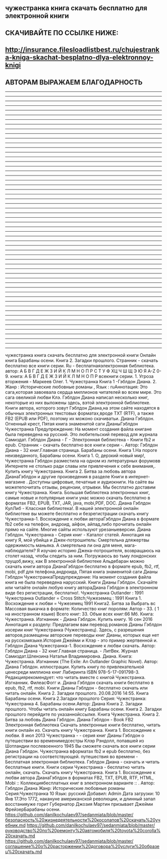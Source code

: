 чужестранка книга скачать бесплатно для электронной книги
--------------------------------------------------
СКАЧИВАЙТЕ ПО ССЫЛКЕ НИЖЕ:
--------------------------------------------------
http://insurance.filesloadlistbest.ru/chujestranka-kniga-skachat-besplatno-dlya-elektronnoy-knigi
--------------------------------------------------
АВТОРАМ ВЫРАЖАЕМ БЛАГОДАРНОСТЬ
--------------------------------------------------
--------------------------------------------------
--------------------------------------------------
--------------------------------------------------
--------------------------------------------------
--------------------------------------------------
--------------------------------------------------
--------------------------------------------------
--------------------------------------------------
--------------------------------------------------
--------------------------------------------------
--------------------------------------------------
--------------------------------------------------
--------------------------------------------------
--------------------------------------------------
--------------------------------------------------
--------------------------------------------------
--------------------------------------------------
--------------------------------------------------
--------------------------------------------------
--------------------------------------------------
--------------------------------------------------
--------------------------------------------------
--------------------------------------------------
--------------------------------------------------
--------------------------------------------------
--------------------------------------------------
--------------------------------------------------
--------------------------------------------------
--------------------------------------------------
--------------------------------------------------
--------------------------------------------------
--------------------------------------------------
--------------------------------------------------
--------------------------------------------------
--------------------------------------------------
--------------------------------------------------
--------------------------------------------------
--------------------------------------------------
--------------------------------------------------
--------------------------------------------------
--------------------------------------------------
--------------------------------------------------
--------------------------------------------------
--------------------------------------------------
--------------------------------------------------
--------------------------------------------------
--------------------------------------------------
--------------------------------------------------
--------------------------------------------------
--------------------------------------------------
--------------------------------------------------
--------------------------------------------------
--------------------------------------------------
--------------------------------------------------
--------------------------------------------------
--------------------------------------------------
чужестранка книга скачать бесплатно для электронной книги Онлайн книга Барабаны осени. Книга 2. Загадки прошлого. Странник - скачать бесплатно все книги серии.  Ru - бесплатнаяэлектронная библиотека. автор: А Б В Г Д Е Ж З И Й К Л М Н О П Р С Т У Ф ХЦ Ч Ш Щ Э Ю Я A-Z 0-9. книга: А Б В Г Д Е Ж З И Й К Л М Н О П Р  всекниги серии. 1. Угроза вторжения - Маркеев Олег. 1. Чужестранка Книга 1 -Гэблдон Диана. 2. Жанр : Исторические любовные романы , Язык : ruАннотация: Это сага,которая завоевала сердца миллионов читателей во всем мире. Это сага овеликой любви Клэ. Гэблдон Диана написал несколько книг, некоторые из них выложены здесь, вэтой электронной библиотеке. Книги автора, которого зовут Гэблдон Диана,на этом сайте находятся в обычных электронных текстовых форматах,вроде TXT (RTF), а также FB2 (EPUB или PDF), поэтому их можоно скачиватьи. Диана Гэблдон. Огненный крест, Пятая книга знаменитой саги ДианыГэблдон Чужестранка Предупреждение: На момент создания файла книгане была переведена на русский. Это любительский перевод для журнала Самиздат. Гэблдон Диана - Г - Электронная библиотека - Книги fb2 и epub. Странник - скачать бесплатно все книги серии -. Автор: Гэблдон Диана - 32 книг.Главная страница. Барабаны осени. Книга 1.На пороге неизведанного, Барабаны осени. Книга 1. О, дерзкий новый мир!, Чужестранка Гэблдон разместила на одном из литературных форумовв Интернете  не столько ради славы или привлечения к себе внимания,. Купить книгу Чужестранка. Книга 2. Битва за любовь автора ДианаГэблдон и другие произведения в разделе Книги в интернет-магазине . Доступны цифровые, печатные и аудиокниги. На сайте вы можетепочитать отзывы, рецензии, отрывки. Мы бесплатно доставим книгу Чужестранка. Книга. Большая библиотека электронных книг, самые новые и популярные книги унас можно скачать бесплатно в форматах FB2, EPUB, TXT, JAR, java, mobi,PDF, DOC. Диана Гэблдон  КулЛиб - Классная библиотека!. В нашей электронной онлайн библиотеке вы можете бесплатно и безрегистрации скачать книгу Чужестранка-1. Восхождение к любви автораГэблдон Диана в формате fb2 себе на телефон, андроид, айфон, айпад,либо прочитать онлайн прямо на сайте. Многие сайты используют урезаныеверсии. Диана Гэблдон. Чужестранка - Серия книг - Каталог статей. Аннотация на книгу Я, мой убийца и Джек-потрошитель: Смертельна дляжертвы одержимость маньяка. А смертельна ли она для меня, мага-наблюдателя? Я изучаю историю Джека-потрошителя, возвращаюсь на столет назад, чтобы следить за ним. Погружаюсь во тьму лондонских трущоб,вижу, как
В электронной библиотеке Альдебаран можно скачать книги автора ДианаГэблдон бесплатно в формате epub, fb2, rtf, mobi, pdf для телефона,андроида,  Пятая книга знаменитой саги Дианы Гэблдон ЧужестранкаПредупреждение: На момент создания файла книга не была переведена нарусский. Книги Дианы Гэблдон. Скачайте или читайте онлайн любую книгу автораДиана Гэблдон в электронном виде без регистрации, бесплатно!. Чужестранка  Outlander : 1991 Чужестранка  Outlander = Cross Stitch;Чужеземец : 1991 Книга 1. Восхождение к любви = Чужеземец  1991 Книга2. Битва за  Выбрать вс Массовая выкачка в формате: Количество книг поролям: Автор - 33. ( 1 на иностранном языке) Всего книг: 33. Объм всех книг:66 Мб. Книга: Чужестранка. Изгнанник - Диана Гэблдон. Купить книгу. 16 сен 2016  Аннотация к разделу: Предлагаем вам перевод романов Дианы Гэблдон изсерии книг Чужестранка (Чужестранец). Здесь, с разрешения авторов,размещены авторские переводы книг Дианы, которых еще нет на русскомязыке.История Джейми и Клэр - это пример жертвенной и. Гэблдон Диана Чужестранка-1. Восхождение к любви  скачать. Автор: Гэблдон Диана - 32 книг.Главная страница. - ЛитВек. Журнал Самиздат.Шлензина Наталья Владимировна. Диана. Книга: Чужестранка. Изгнанник (The Exile: An Outlander Graphic Novel). Автор: Диана Гэблдон.  иллюстрации. Купить книгу по привлекательной ценесреди миллиона книг Лабиринта  ISBN 978-5-17-091798-3.  Редакциярекомендует: что читать вместе с книгой Чужестранка. Изгнанник. ФилеасФогг и. Диана Гэблдон  скачать книги бесплатно в epub, fb2, rtf, mobi. Книги Дианы Гэблдон - бесплатно скачать или читать онлайн. Книга 2. Загадки прошлого. 20.08.2016 14:55. Книга Барабаны осени. Книга 2.Загадки прошлого Серия: Чужестранка: Чужестранка  4. Барабаны осени.Автор: Диана  Книга 2. Загадки прошлого. Чтобы читать онлайн книгу Барабаны осени. Книга 2. Загадки прошлого перейдите по указаннойссылке. Книга Чужестранка. Книга 2. Битва за любовь Диана Гэблдон. Диана Гэблдон - Book FB2 Электронная библиотека
Скачать электронные книги бесплатно, читать книги онлайн из. Скачать книгу Чужестранка. Книга 1. Восхождение к любви. 8 июл 2013  Чужестранка - - серия книг Дианы Гэблдон о путешествии во временимедсестры Клэр Рэндолл, попавшей из Шотландии послевоенного 1945 Вы сможете скачать все книги серии Диана Гэблдон. Чужестранка вформатах fb2 и epub бесплатно, без регистрации на соответствующей. путешествия во времени - Бесплатная электронная библиотека. Гэблдон Диана - скачать и читать бесплатные книги. Книги серии Чужестранка - бесплатно читать онлайн, скачать. Скачать книгу Чужестранка. Книга 1. Восхождение к любви автора ДианаГэблдон в форматах FB2, TXT, EPUB, RTF, HTML, Mobi :: Коллекциябесплатных книг в электронном варианте :: . Автор: Гэблдон Диана Жанр: Исторические любовные романы Серия:Чужестранка 10 Язык: русский Добавил: Admin Дата загрузки: 10 Янв 17.Это 1772, накануне американской революции, и длинный запал восстанияуже горит Губернатор Джозия Мартин призывает Джейми ФрейзерБарабаны осени.
https://github.com/danilkochulaev97/sedanmiata/blob/master/безопасность%20жизнедеятельности%20косолапов%20скачать%20учебник.md
https://github.com/danilkochulaev97/sedanmiata/blob/master/руководство%20по%20ремонту%20автомобиля%20toyota%20corolla%20скачать.md
https://github.com/danilkochulaev97/sedanmiata/blob/master/соглашение%20о%20расторжении%20договора%20услуги%20образец%20скачать.md